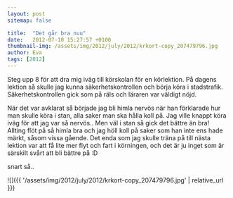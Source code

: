 ```yaml
---
layout: post
sitemap: false

title:  "Det går bra nuu"
date:   2012-07-10 15:27:57 +0100
thumbnail-img: /assets/img/2012/july/2012/krkort-copy_207479796.jpg
author: Eva
tags: [2012]
---
```


Steg upp 8 för att dra mig iväg till körskolan för en körlektion. På dagens lektion så skulle jag kunna säkerhetskontrollen och börja köra i stadstrafik. Säkerhetskontrollen gick som på räls och läraren var väldigt nöjd.






När det var avklarat så började jag bli himla nervös när han förklarade hur man skulle köra i stan, alla saker man ska hålla koll på. Jag ville knappt köra iväg för att jag var så nervös.. Men väl i stan så gick det bättre än bra! Allting flöt på så himla bra och jag höll koll på saker som han inte ens hade märkt, såsom vissa gående. Det enda som jag skulle träna på till nästa lektion var att få lite mer flyt och fart i körningen, och det är ju inget som är särskilt svårt att bli bättre på :D










snart så..

![]({{ '/assets/img/2012/july/2012/krkort-copy_207479796.jpg'  | relative_url }})

